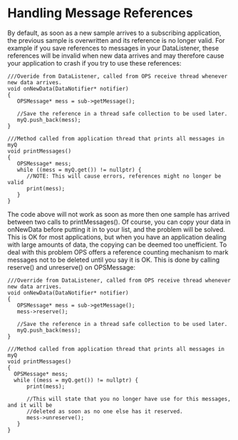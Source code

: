 # Handling Message References #

By default, as soon as a new sample arrives to a subscribing application, the previous sample is overwritten and its reference is no longer valid.
For example if you save references to messages in your DataListener, these references will be invalid when new data arrives and may therefore cause your application to crash if you try to use these references:

```
///Overide from DataListener, called from OPS receive thread whenever new data arrives.
void onNewData(DataNotifier* notifier)
{
   OPSMessage* mess = sub->getMessage();

   //Save the reference in a thread safe collection to be used later.
   myQ.push_back(mess);
}

///Method called from application thread that prints all messages in myQ
void printMessages()
{
   OPSMessage* mess;
   while ((mess = myQ.get()) != nullptr) {
      //NOTE: This will cause errors, references might no longer be valid
      print(mess);
   }
}
```

The code above will not work as soon as more then one sample has arrived between two calls to printMessages().
Of course, you can copy your data in onNewData before putting it in to your list, and the problem will be solved. This is OK for most applications, but when you have an application dealing with large amounts of data, the copying can be deemed too unefficient.
To deal with this problem OPS offers a reference counting mechanism to mark messages not to be deleted until you say it is OK. This is done by calling reserve() and unreserve() on OPSMessage:

```
///Override from DataListener, called from OPS receive thread whenever new data arrives.
void onNewData(DataNotifier* notifier)
{
   OPSMessage* mess = sub->getMessage();
   mess->reserve();

   //Save the reference in a thread safe collection to be used later.
   myQ.push_back(mess);
}

///Method called from application thread that prints all messages in myQ
void printMessages()
{
  OPSMessage* mess;
  while ((mess = myQ.get()) != nullptr) {
      print(mess);

      //This will state that you no longer have use for this messages, and it will be
      //deleted as soon as no one else has it reserved.
      mess->unreserve();
   }
}
```
